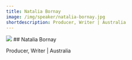 ```yaml
---
title: Natalia Bornay
image: /img/speaker/natalia-bornay.jpg
shortdescription: Producer, Writer | Australia 
---
```

<img src="/img/speaker/natalia-bornay.jpg">
## Natalia Bornay

Producer, Writer | Australia 



